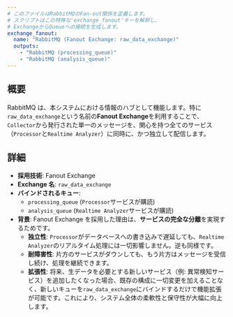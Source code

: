 ```yaml
---
# このファイルはRabbitMQのFan-out関係を定義します。
# スクリプトはこの特殊な'exchange_fanout'キーを解釈し、
# ExchangeからQueueへの接続を生成します。
exchange_fanout:
  name: "RabbitMQ (Fanout Exchange: raw_data_exchange)"
  outputs:
    - "RabbitMQ (processing_queue)"
    - "RabbitMQ (analysis_queue)"
---
```


## 概要

RabbitMQ は、本システムにおける情報のハブとして機能します。特に`raw_data_exchange`という名前の**Fanout Exchange**を利用することで、`Collector`から発行された単一のメッセージを、関心を持つ全てのサービス（`Processor`と`Realtime Analyzer`）に同時に、かつ独立して配信します。

## 詳細

- **採用技術**: Fanout Exchange
- **Exchange 名**: `raw_data_exchange`
- **バインドされるキュー**:
  - `processing_queue` (`Processor`サービスが購読)
  - `analysis_queue` (`Realtime Analyzer`サービスが購読)
- **背景**: Fanout Exchange を採用した理由は、**サービスの完全な分離**を実現するためです。
  - **独立性**: `Processor`がデータベースへの書き込みで遅延しても、`Realtime Analyzer`のリアルタイム処理には一切影響しません。逆も同様です。
  - **耐障害性**: 片方のサービスがダウンしても、もう片方はメッセージを受信し続け、処理を継続できます。
  - **拡張性**: 将来、生データを必要とする新しいサービス（例: 異常検知サービス）を追加したくなった場合、既存の構成に一切変更を加えることなく、新しいキューを`raw_data_exchange`にバインドするだけで機能拡張が可能です。これにより、システム全体の柔軟性と保守性が大幅に向上します。
